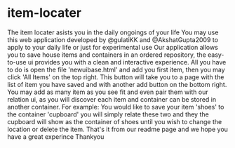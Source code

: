 # item-locater
The item locater asists you in the daily ongoings of your life
You may use this web application developed by @gulatiKK and @AkshatGupta2009 to apply to your daily life or just for experimental use
Our application allows you to save house items and containers in an ordered repository,
the easy-to-use ui provides you with a clean and interactive experience.
All you have to do is open the file 'newuibase.html' and add you first item,
then you may click 'All Items' on the top right.
This button will take you to a page with the list of item you have saved and with another add button on the bottom right.
You may add as many item as you see fit and even pair them with our relation ui,
as you will discover each item and container can be stored in another container.
For example:
You would like to save your item 'shoes' to the container 'cupboard' you will simply relate these two and they the cupboard will show as the container of shoes until you wish to change the location or delete the item.
That's it from our readme page and we hope you have a great experince
Thankyou

